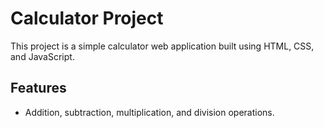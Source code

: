 # Calculator Project

This project is a simple calculator web application built using HTML, CSS, and JavaScript.

## Features

- Addition, subtraction, multiplication, and division operations.